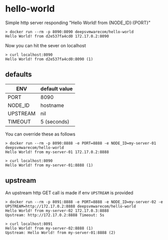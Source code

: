 # hello-world

Simple http server responding "Hello World! from {NODE_ID}:{PORT}"

    > docker run --rm -p 8090:8090 deepsvmwarecom/hello-world
    Hello World! from d2e537fa4cd0 172.17.0.2:8090

Now you can hit the sever on localhost

    > curl localhost:8090
    Hello World! from d2e537fa4cd0:8090 (1)

## defaults

| ENV       | default value |
|-----------|---------------|
| PORT      | 8090          |
| NODE_ID   | hostname      |
| UPSTREAM  | nil           |
| TIMEOUT   | 5 (seconds)   |

You can override these as follows

    > docker run --rm -p 8090:8888 -e PORT=8888 -e NODE_ID=my-server-01 deepsvmwarecom/hello-world
    Hello World! from my-server-01 172.17.0.2:8888

    > curl localhost:8090
    Hello World! from my-server-01:8888 (1)

## upstream

An upstream http GET call is made if env `UPSTREAM` is provided

    > docker run --rm -p 8091:8888 -e PORT=8888 -e NODE_ID=my-server-02 -e UPSTREAM=http://172.17.0.2:8888 deepsvmwarecom/hello-world
    Hello World! from my-server-02 172.17.0.3:8888
    Upstream: http://172.17.0.2:8888 Timeout: 5s

    > curl localhost:8091
    Hello World! from my-server-02:8888 (1)
    Upstream: Hello World! from my-server-01:8888 (2)